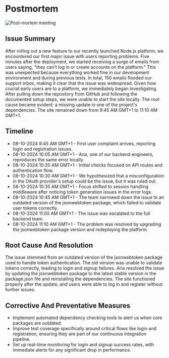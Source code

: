 # Postmortem

![Post-mortem meeting](https://i.redd.it/e1fvfqdxncr61.png)

## Issue Summary

After rolling out a new feature to our recently launched Node.js platform, we encountered our first major issue with users reporting problems. Five minutes after the deployment, we started receiving a surge of emails from users saying, "they can't log in or create accounts on the platform." This was unexpected because everything worked fine in our development environment and during previous tests. In total, 150 emails flooded our support inbox, making it clear that the issue was widespread. Given how crucial early users are to a platform, we immediately began investigating. After pulling down the repository from GitHub and following the documented setup steps, we were unable to start the site locally. The root cause became evident: a missing update in one of the project's dependencies. The site remained down from 9:45 AM GMT+1 to 11:10 AM GMT+1.

## Timeline

* 08-10-2024 9:45 AM GMT+1 - First user complaint arrives, reporting login and registration issues.
* 08-10-2024 10:05 AM GMT+1 - Aria, one of our backend engineers, reproduces the same error locally.
* 08-10-2024 10:20 AM GMT+1 - Initial checks focused on API routes and authentication flow.
* 08-10-2024 10:30 AM GMT+1 - We hypothesized that a misconfiguration in the OAuth provider's setup could be the issue, but it was ruled out.
* 08-10-2024 10:35 AM GMT+1 - Focus shifted to session handling middleware after noticing token generation issues in the error logs.
* 08-10-2024 10:45 AM GMT+1 - The team narrowed down the issue to an outdated version of the jsonwebtoken package, which failed to validate user tokens correctly.
* 08-10-2024 11:00 AM GMT+1 - The issue was escalated to the full backend team.
* 08-10-2024 11:10 AM GMT+1 - The problem was resolved by upgrading the jsonwebtoken package version and redeploying the platform.

## Root Cause And Resolution

The issue stemmed from an outdated version of the jsonwebtoken package used to handle token authentication. The old version was unable to validate tokens correctly, leading to login and signup failures. Aria resolved the issue by updating the jsonwebtoken package to the latest stable version in the package.json file and reinstalling the dependencies. The site functioned properly after the update, and users were able to log in and register without further issues.

## Corrective And Preventative Measures

* Implement automated dependency checking tools to alert us when core packages are outdated.
* Improve test coverage specifically around critical flows like login and registration, ensuring they are part of our continuous integration pipeline.
* Set up real-time monitoring for login and signup success rates, with immediate alerts for any significant drop in performance.
